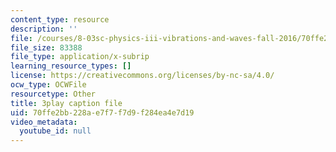 ```yaml
---
content_type: resource
description: ''
file: /courses/8-03sc-physics-iii-vibrations-and-waves-fall-2016/70ffe2bb228ae7f7f7d9f284ea4e7d19_T2n6fVybLcU.srt
file_size: 83388
file_type: application/x-subrip
learning_resource_types: []
license: https://creativecommons.org/licenses/by-nc-sa/4.0/
ocw_type: OCWFile
resourcetype: Other
title: 3play caption file
uid: 70ffe2bb-228a-e7f7-f7d9-f284ea4e7d19
video_metadata:
  youtube_id: null
---
```

